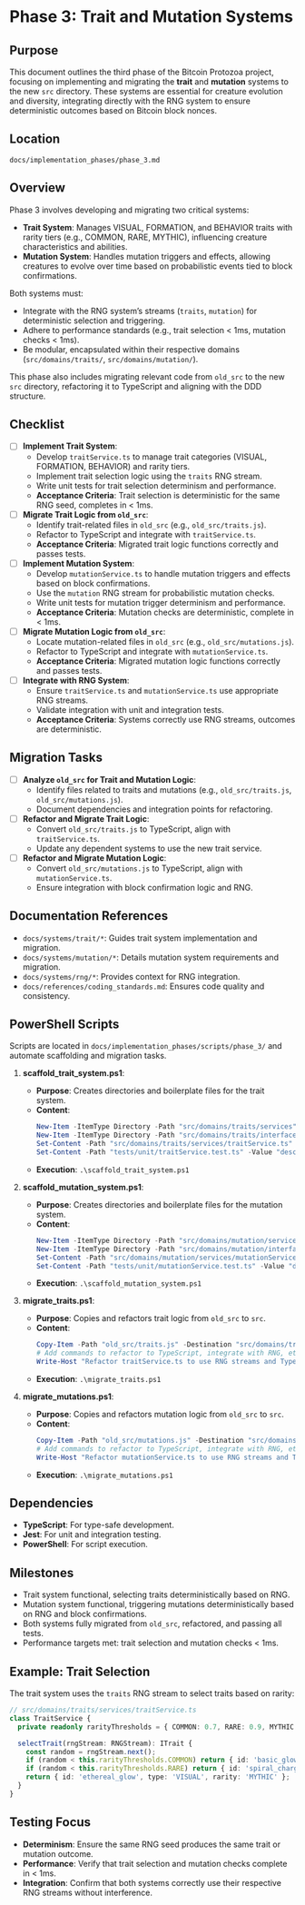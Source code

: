 
# Phase 3: Trait and Mutation Systems

## Purpose
This document outlines the third phase of the Bitcoin Protozoa project, focusing on implementing and migrating the **trait** and **mutation** systems to the new `src` directory. These systems are essential for creature evolution and diversity, integrating directly with the RNG system to ensure deterministic outcomes based on Bitcoin block nonces.

## Location
`docs/implementation_phases/phase_3.md`

## Overview
Phase 3 involves developing and migrating two critical systems:
- **Trait System**: Manages VISUAL, FORMATION, and BEHAVIOR traits with rarity tiers (e.g., COMMON, RARE, MYTHIC), influencing creature characteristics and abilities.
- **Mutation System**: Handles mutation triggers and effects, allowing creatures to evolve over time based on probabilistic events tied to block confirmations.

Both systems must:
- Integrate with the RNG system’s streams (`traits`, `mutation`) for deterministic selection and triggering.
- Adhere to performance standards (e.g., trait selection < 1ms, mutation checks < 1ms).
- Be modular, encapsulated within their respective domains (`src/domains/traits/`, `src/domains/mutation/`).

This phase also includes migrating relevant code from `old_src` to the new `src` directory, refactoring it to TypeScript and aligning with the DDD structure.

## Checklist
- [ ] **Implement Trait System**:
  - Develop `traitService.ts` to manage trait categories (VISUAL, FORMATION, BEHAVIOR) and rarity tiers.
  - Implement trait selection logic using the `traits` RNG stream.
  - Write unit tests for trait selection determinism and performance.
  - **Acceptance Criteria**: Trait selection is deterministic for the same RNG seed, completes in < 1ms.
- [ ] **Migrate Trait Logic from `old_src`**:
  - Identify trait-related files in `old_src` (e.g., `old_src/traits.js`).
  - Refactor to TypeScript and integrate with `traitService.ts`.
  - **Acceptance Criteria**: Migrated trait logic functions correctly and passes tests.
- [ ] **Implement Mutation System**:
  - Develop `mutationService.ts` to handle mutation triggers and effects based on block confirmations.
  - Use the `mutation` RNG stream for probabilistic mutation checks.
  - Write unit tests for mutation trigger determinism and performance.
  - **Acceptance Criteria**: Mutation checks are deterministic, complete in < 1ms.
- [ ] **Migrate Mutation Logic from `old_src`**:
  - Locate mutation-related files in `old_src` (e.g., `old_src/mutations.js`).
  - Refactor to TypeScript and integrate with `mutationService.ts`.
  - **Acceptance Criteria**: Migrated mutation logic functions correctly and passes tests.
- [ ] **Integrate with RNG System**:
  - Ensure `traitService.ts` and `mutationService.ts` use appropriate RNG streams.
  - Validate integration with unit and integration tests.
  - **Acceptance Criteria**: Systems correctly use RNG streams, outcomes are deterministic.

## Migration Tasks
- [ ] **Analyze `old_src` for Trait and Mutation Logic**:
  - Identify files related to traits and mutations (e.g., `old_src/traits.js`, `old_src/mutations.js`).
  - Document dependencies and integration points for refactoring.
- [ ] **Refactor and Migrate Trait Logic**:
  - Convert `old_src/traits.js` to TypeScript, align with `traitService.ts`.
  - Update any dependent systems to use the new trait service.
- [ ] **Refactor and Migrate Mutation Logic**:
  - Convert `old_src/mutations.js` to TypeScript, align with `mutationService.ts`.
  - Ensure integration with block confirmation logic and RNG.

## Documentation References
- `docs/systems/trait/*`: Guides trait system implementation and migration.
- `docs/systems/mutation/*`: Details mutation system requirements and migration.
- `docs/systems/rng/*`: Provides context for RNG integration.
- `docs/references/coding_standards.md`: Ensures code quality and consistency.

## PowerShell Scripts
Scripts are located in `docs/implementation_phases/scripts/phase_3/` and automate scaffolding and migration tasks.

1. **scaffold_trait_system.ps1**:
   - **Purpose**: Creates directories and boilerplate files for the trait system.
   - **Content**:
     ```powershell
     New-Item -ItemType Directory -Path "src/domains/traits/services" -Force
     New-Item -ItemType Directory -Path "src/domains/traits/interfaces" -Force
     Set-Content -Path "src/domains/traits/services/traitService.ts" -Value "class TraitService { /* Implementation */ }"
     Set-Content -Path "tests/unit/traitService.test.ts" -Value "describe('TraitService', () => { /* Tests */ })"
     ```
   - **Execution**: `.\scaffold_trait_system.ps1`

2. **scaffold_mutation_system.ps1**:
   - **Purpose**: Creates directories and boilerplate files for the mutation system.
   - **Content**:
     ```powershell
     New-Item -ItemType Directory -Path "src/domains/mutation/services" -Force
     New-Item -ItemType Directory -Path "src/domains/mutation/interfaces" -Force
     Set-Content -Path "src/domains/mutation/services/mutationService.ts" -Value "class MutationService { /* Implementation */ }"
     Set-Content -Path "tests/unit/mutationService.test.ts" -Value "describe('MutationService', () => { /* Tests */ })"
     ```
   - **Execution**: `.\scaffold_mutation_system.ps1`

3. **migrate_traits.ps1**:
   - **Purpose**: Copies and refactors trait logic from `old_src` to `src`.
   - **Content**:
     ```powershell
     Copy-Item -Path "old_src/traits.js" -Destination "src/domains/traits/services/traitService.ts"
     # Add commands to refactor to TypeScript, integrate with RNG, etc.
     Write-Host "Refactor traitService.ts to use RNG streams and TypeScript."
     ```
   - **Execution**: `.\migrate_traits.ps1`

4. **migrate_mutations.ps1**:
   - **Purpose**: Copies and refactors mutation logic from `old_src` to `src`.
   - **Content**:
     ```powershell
     Copy-Item -Path "old_src/mutations.js" -Destination "src/domains/mutation/services/mutationService.ts"
     # Add commands to refactor to TypeScript, integrate with RNG, etc.
     Write-Host "Refactor mutationService.ts to use RNG streams and TypeScript."
     ```
   - **Execution**: `.\migrate_mutations.ps1`

## Dependencies
- **TypeScript**: For type-safe development.
- **Jest**: For unit and integration testing.
- **PowerShell**: For script execution.

## Milestones
- Trait system functional, selecting traits deterministically based on RNG.
- Mutation system functional, triggering mutations deterministically based on RNG and block confirmations.
- Both systems fully migrated from `old_src`, refactored, and passing all tests.
- Performance targets met: trait selection and mutation checks < 1ms.

## Example: Trait Selection
The trait system uses the `traits` RNG stream to select traits based on rarity:
```typescript
// src/domains/traits/services/traitService.ts
class TraitService {
  private readonly rarityThresholds = { COMMON: 0.7, RARE: 0.9, MYTHIC: 1.0 };

  selectTrait(rngStream: RNGStream): ITrait {
    const random = rngStream.next();
    if (random < this.rarityThresholds.COMMON) return { id: 'basic_glow', type: 'VISUAL', rarity: 'COMMON' };
    if (random < this.rarityThresholds.RARE) return { id: 'spiral_charge', type: 'FORMATION', rarity: 'RARE' };
    return { id: 'ethereal_glow', type: 'VISUAL', rarity: 'MYTHIC' };
  }
}
```

## Testing Focus
- **Determinism**: Ensure the same RNG seed produces the same trait or mutation outcome.
- **Performance**: Verify that trait selection and mutation checks complete in < 1ms.
- **Integration**: Confirm that both systems correctly use their respective RNG streams without interference.